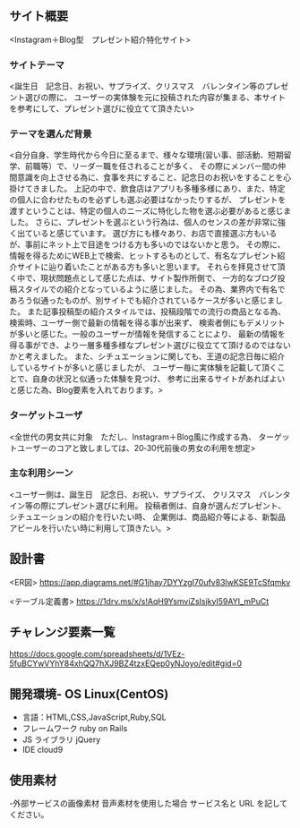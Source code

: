 # <For you>

## サイト概要

<Instagram＋Blog型　プレゼント紹介特化サイト>

### サイトテーマ

<誕生日　記念日、お祝い、サプライズ、クリスマス　バレンタイン等のプレゼント選びの際に、
ユーザーの実体験を元に投稿された内容が集まる、本サイトを参考にして、プレゼント選びに役立てて頂きたい>

### テーマを選んだ背景

<自分自身、学生時代から今日に至るまで、様々な環境(習い事、部活動、短期留学、前職等）で、リーダー職を任されることが多く、
その際にメンバー間の仲間意識を向上させる為に、食事を共にすること、記念日のお祝いをすることを心掛けてきました。
上記の中で、飲食店はアプリも多種多様にあり、また、特定の個人に合わせたものを必ずしも選ぶ必要はなかったりするが、
プレゼントを渡すということは、特定の個人のニーズに特化した物を選ぶ必要があると感じました。
さらに、プレゼントを選ぶという行為は、個人のセンスの差が非常に強く出ていると感じています。
選び方にも様々あり、お店で直接選ぶ方もいるが、事前にネット上で目途をつける方も多いのではないかと思う。
その際に、情報を得るためにWEB上で検索、ヒットするものとして、有名なプレゼント紹介サイトに辿り着いたことがある方も多いと思います。
それらを拝見させて頂く中で、現状問題点として感じた点は、サイト製作所側で、
一方的なブログ投稿スタイルでの紹介となっているように感じました。
その為、業界内で有名であろう似通ったものが、別サイトでも紹介されているケースが多いと感じました。
また記事投稿型の紹介スタイルでは、投稿段階での流行の商品となる為、検索時、ユーザー側で最新の情報を得る事が出来ず、
検索者側にもデメリットが多いと感じた。一般のユーザーが情報を発信することにより、
最新の情報を得る事ができ、より一層多種多様なプレゼント選びに役立てて頂けるのではないかと考えました。
また、シチュエーションに関しても、王道の記念日毎に紹介しているサイトが多いと感じましたが、
ユーザー毎に実体験を記載して頂くことで、自身の状況と似通った体験を見つけ、
参考に出来るサイトがあればよいと感じた為、Blog要素を入れております。>

### ターゲットユーザ

<全世代の男女共に対象　ただし、Instagram＋Blog風に作成する為、
ターゲットユーザーのコアと致しましては、20‐30代前後の男女の利用を想定>

### 主な利用シーン

<ユーザー側は、誕生日　記念日、お祝い、サプライズ、
クリスマス　バレンタイン等の際にプレゼント選びに利用。
投稿者側は、自身が選んだプレゼント、シチュエーションの紹介を行いたい時、
企業側は、商品紹介等による、新製品アピールを行いたい時に利用して頂きたい。>

## 設計書
<ER図>
<https://app.diagrams.net/#G1jhay7DYYzgI70ufv83lwKSE9TcSfqmkv>

<テーブル定義書>
<https://1drv.ms/x/s!AqH9YsmviZsIsjkyI59AYI_mPuCt>

## チャレンジ要素一覧

<https://docs.google.com/spreadsheets/d/1VEz-5fuBCYwVYhY84xhQQ7hXJ9BZ4tzxEQep0yNJoyo/edit#gid=0>

## 開発環境- OS Linux(CentOS)

- 言語：HTML,CSS,JavaScript,Ruby,SQL
- フレームワーク ruby on Rails
- JS ライブラリ jQuery
- IDE cloud9

## 使用素材
-外部サービスの画像素材 音声素材を使用した場合 サービス名と URL を記してください。

